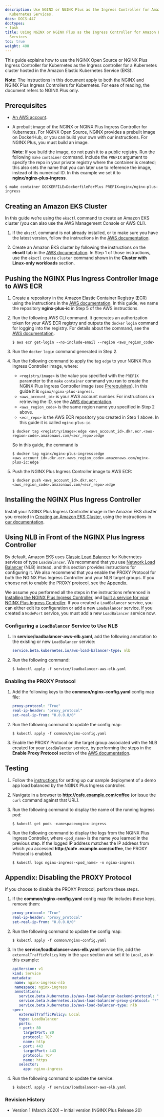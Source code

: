 ```yaml
---
description: Use NGINX or NGINX Plus as the Ingress Controller for Amazon Elastic
  Kubernetes Services.
docs: DOCS-447
doctypes:
- task
title: Using NGINX or NGINX Plus as the Ingress Controller for Amazon Elastic Kubernetes
  Services
toc: true
weight: 400
---
```



 
This guide explains how to use the NGINX Open Source or NGINX Plus Ingress Controller for Kubernetes as the Ingress controller for a Kubernetes cluster hosted in the Amazon Elastic Kubernetes Service (EKS).
 
**Note:** The instructions in this document apply to both the NGINX and NGINX Plus Ingress Controllers for Kubernetes. For ease of reading, the document refers to NGINX Plus only.
 

<span id="prereqs"></span>
## Prerequisites
 
* [An AWS account](https://docs.aws.amazon.com/AmazonSimpleDB/latest/DeveloperGuide/AboutAWSAccounts.html).
* A prebuilt image of the NGINX or NGINX Plus Ingress Controller for Kubernetes. For NGINX Open Source, NGINX provides a prebuilt image on DockerHub, or you can build your own with our instructions. For NGINX Plus, you must build an image.
 
  **Note:** If you build the image, do not push it to a public registry.  Run the following <span style="white-space: nowrap;">`make` `container`</span> command. Include the `PREFIX` argument to specify the repo in your private registry where the container is created; this also sets the name that you can later use to reference the image, instead of its numerical ID. In this example we set it to <span style="white-space: nowrap; font-weight:bold;">nginx/nginx-plus-ingress</span>.
 

```shell
$ make container DOCKERFILE=DockerfileForPlus PREFIX=nginx/nginx-plus-ingress
``` 
 
<span id="amazon-eks"></span>
## Creating an Amazon EKS Cluster
In this guide we’re using the `eksctl` command to create an Amazon EKS cluster (you can also use the AWS Management Console or AWS CLI).
 
1. If the `eksctl` command is not already installed, or to make sure you have the latest version, follow the instructions in the [AWS documentation](https://docs.aws.amazon.com/eks/latest/userguide/eksctl.html#installing-eksctl).
 
2. Create an Amazon EKS cluster by following the instructions on the **eksctl** tab in the [AWS documentation](https://docs.aws.amazon.com/eks/latest/userguide/create-cluster.html). In Step 1 of those instructions, use the <span style="white-space: nowrap;">`eksctl` `create` `cluster`</span> command shown in the **Cluster with Linux‑only workloads** section.
 
 
 
<span id="amazon-ecr"></span> 
## Pushing the NGINX Plus Ingress Controller Image to AWS ECR
1. Create a repository in the Amazon Elastic Container Registry (ECR) using the instructions in the [AWS documentation](https://docs.aws.amazon.com/AmazonECR/latest/userguide/repository-create.html). In this guide, we name the repository <span style="white-space: nowrap; font-weight:bold;">nginx-plus-ic</span> in Step 5 of the AWS instructions.
 
2. Run the following AWS CLI command. It generates an authorization token for your AWS ECR registry and outputs the <span style="white-space: nowrap;">`docker` `login`</span> command for logging into the registry. For details about the command, see the [AWS documentation](https://docs.aws.amazon.com/cli/latest/reference/ecr/get-login.html).
 
   ```shell
   $ aws ecr get-login --no-include-email --region <aws_region_code>
   ```
 
3. Run the <span style="white-space: nowrap;">`docker` `login`</span>  command generated in Step 2.
 
4. Run the following command to apply the tag `edge` to your NGINX Plus Ingress Controller image, where:
 
   * `<registry/image>` is the value you specified with the `PREFIX` parameter to the <span style="white-space: nowrap;">`make` `container`</span> command you ran to create the NGINX Plus Ingress Controller image (see [Prerequisites](#prereqs)). In this guide it is <span style="white-space: nowrap;">`nginx/nginx-plus-ingress`</span>.
   * `<aws_account_id>` is your AWS account number. For instructions on retrieving the ID, see the [AWS documentation](https://docs.aws.amazon.com/IAM/latest/UserGuide/console_account-alias.html).
   * `<aws_region_code>` is the same region name you specified in Step 2 above.
   * `<ecr_repo>` is the AWS ECR repository you created in Step 1 above. In this guide it is called <span style="white-space: nowrap;">`nginx-plus-ic`</span>.
 
   ```shell
   $ docker tag <registry/image>:edge <aws_account_id>.dkr.ecr.<aws-region-code>.amazonaws.com/<ecr_repo>:edge
   ``` 
   
   So in this guide, the command is
 
   ```shell
   $ docker tag nginx/nginx-plus-ingress:edge <aws_account_id>.dkr.ecr.<aws_region_code>.amazonaws.com/nginx-plus-ic:edge
   ```
 
5. Push the NGINX Plus Ingress Controller image to AWS ECR:
 
   ```shell
   $ docker push <aws_account_id>.dkr.ecr.<aws_region_code>.amazonaws.com/<ecr_repo>:edge
   ```

<span id="ingress-controller"></span>
## Installing the NGINX Plus Ingress Controller
Install your NGINX Plus Ingress Controller image in the Amazon EKS cluster you created in [Creating an Amazon EKS Cluster](#amazon-eks), using the instructions in [our documentation](https://docs.nginx.com/nginx-ingress-controller/installation/installation-with-manifests/).
 
<span id="nlb"></span>
## Using NLB in Front of the NGINX Plus Ingress Controller 

By default, Amazon EKS uses [Classic Load Balancer](https://docs.aws.amazon.com/elasticloadbalancing/latest/classic/introduction.html) for Kubernetes services of type `LoadBalancer`. We recommend that you use [Network Load Balancer](https://docs.aws.amazon.com/elasticloadbalancing/latest/network/introduction.html) (NLB) instead, and this section provides instructions for configuring it. We also recommend that you enable the PROXY Protocol for both the NGINX Plus Ingress Controller and your NLB target groups. If you choose not to enable the PROXY protocol, see the [Appendix](#appendix).
 
We assume you performed all the steps in the instructions referenced in [Installing the NGINX Plus Ingress Controller](#ingress-controller), and [built a service for your NGINX Plus Ingress Controller](https://docs.nginx.com/nginx-ingress-controller/installation/installation-with-manifests/#create-a-service-for-the-ingress-controller-pods). If you created a `LoadBalancer` service, you can either edit its configuration or add a new `LoadBalancer` service. If you created a `NodePort` service, you must add a new `LoadBalancer` service now.

### Configuring a `LoadBalancer` Service to Use NLB
 
 
1. In <span style="white-space: nowrap; font-weight:bold;">service/loadbalancer-aws-elb.yaml</span>, add the following annotation to the existing or new `LoadBalancer` service:
 
   ```yaml
   service.beta.kubernetes.io/aws-load-balancer-type: nlb
   ```
 
2. Run the following command:
 
   ```shell
   $ kubectl apply -f service/loadbalancer-aws-elb.yaml
   ```
 
### Enabling the PROXY Protocol
 
1. Add the following keys to the <span style="white-space: nowrap; font-weight:bold;">common/nginx-config.yaml</span> config map file:
 
   ```yaml
   proxy-protocol: "True"
   real-ip-header: "proxy_protocol"
   set-real-ip-from: "0.0.0.0/0"
   ```
 
2. Run the following command to update the config map:
 
   ```shell
   $ kubectl apply -f common/nginx-config.yaml
   ```
 
3. Enable the PROXY Protocol on the target group associated with the NLB created for your `LoadBalancer` service, by performing the steps in the **Enable Proxy Protocol** section of the [AWS documentation](https://docs.aws.amazon.com/elasticloadbalancing/latest/network/load-balancer-target-groups.html#proxy-protocol).
 

<span id="testing"></span> 
## Testing
 
1. Follow the [instructions](https://github.com/nginxinc/kubernetes-ingress/tree/master/examples/complete-example) for setting up our sample deployment of a demo app load balanced by the NGINX Plus Ingress controller.
 
2. Navigate in a browser to **http://cafe.example.com/coffee** (or issue the `curl` command against that URL).
 
3. Run the following command to display the name of the running Ingress pod:
 
   ```shell
   $ kubectl get pods -namespace=nginx-ingress
   ```
 
4. Run the following command to display the logs from the NGINX Plus Ingress Controller, where `<pod_name>` is the name you learned in the previous step. If the logged IP address matches the IP address from which you accessed **http://cafe .example.com/coffee**, the PROXY Protocol is enabled.
 
   ```shell
   $ kubectl logs nginx-ingress-<pod_name> -n nginx-ingress
   ```
 
 
<span id="appendix"></span>
## Appendix: Disabling the PROXY Protocol

If you choose to disable the PROXY Protocol, perform these steps.
 
1. If the <span style="white-space: nowrap; font-weight:bold;">common/nginx-config.yaml</span> config map file includes these keys, remove them:
 
   ```yaml
   proxy-protocol: "True"
   real-ip-header: "proxy_protocol"
   set-real-ip-from: "0.0.0.0/0"
   ``` 

 
2. Run the following command to update the config map:
 
   ```shell
   $ kubectl apply -f common/nginx-config.yaml
   ```
 
3. In the <span style="white-space: nowrap; font-weight:bold;">service/loadbalancer-aws-elb.yaml</span> service file, add the `externalTrafficPolicy` key in the `spec` section and set it to `Local`, as in this example:
 
   ```yaml
   apiVersion: v1
   kind: Service
   metadata:
    name: nginx-ingress-nlb
    namespace: nginx-ingress
    annotations:
      service.beta.kubernetes.io/aws-load-balancer-backend-protocol: "tcp"
      service.beta.kubernetes.io/aws-load-balancer-proxy-protocol: "*"
      service.beta.kubernetes.io/aws-load-balancer-type: nlb
   spec:
      externalTrafficPolicy: Local
      type: LoadBalancer
      ports:
      - port: 80
        targetPort: 80
        protocol: TCP
        name: http
      - port: 443
        targetPort: 443
        protocol: TCP
        name: https
      selector:
        app: nginx-ingress
   ```
 
4. Run the following command to update the service:
 
   ```shell
   $ kubectl apply -f service/loadbalancer-aws-elb.yaml
   ```

### Revision History

* Version 1 (March 2020) – Initial version (NGINX Plus Release 20)


